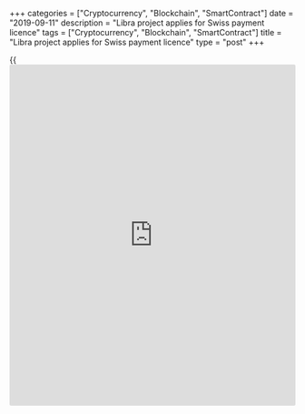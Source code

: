+++
categories = ["Cryptocurrency", "Blockchain", "SmartContract"]
date = "2019-09-11"
description = "Libra project applies for Swiss payment licence"
tags = ["Cryptocurrency", "Blockchain", "SmartContract"]
title = "Libra project applies for Swiss payment licence"
type = "post"
+++

{{<iframe id="large-banner" src="https://www.bounty.group/#slide=11.0" width="100%" height="600" scrolling="no" style="border: 0px solid rgb(216, 221, 230); border-radius: 3px;">}}

Facebook’s crypto project keeps pending a Swiss payment licence,
according to regulator report on Wednesday, having mentioned, that it’s
vital to maintain a broad oversight of all its cryptocurrency services.

![[Libra](https://www.playgroundfx.com/blog/libra-creator/) seeks swiss license][1]_Photo: Pixabay_

Recall, the one of the biggest social media giant announced in the
beginning of the summer 2019 its plans for launching its own crypto
project, named Libra with plans to extend the spectrum of company
services, adding also some [options](https://www.fixpro.org/post/options-liquidity/) in the area of e-commerce and global
payments. This announcement in June 2019 draw attention of global
financial officials, as Libra project will have an impact on global
financial markets.

Facebook’s Libra was asked to make clear its status and the position of
Geneva-based Libra Association involved in this project with regard to
Swiss supervisory law.

U.S. representative from Terrorism and Financial Intelligence unit
noticed in his comments to reporters that social media crypto project
will have to correspond to the highest standards to avoid any operations
aimed on money laundering and financing of the terrorism if it waits for
a green light to start working properly.

   1. /files/filemanager/image/For_Analytics_19/[Libra](https://www.playgroundfx.com/blog/libra-creator/)_pixabay_070819.jpg